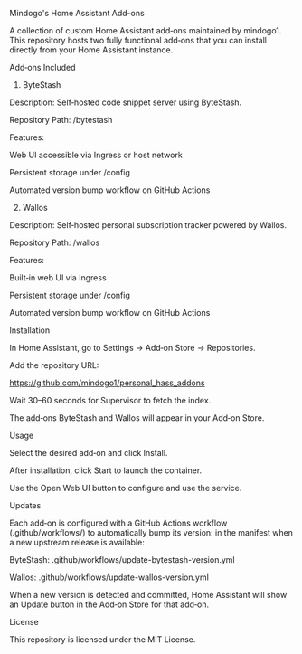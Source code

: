 Mindogo's Home Assistant Add-ons

A collection of custom Home Assistant add‑ons maintained by mindogo1. This repository hosts two fully functional add‑ons that you can install directly from your Home Assistant instance.

Add‑ons Included

1. ByteStash

Description: Self‑hosted code snippet server using ByteStash.

Repository Path: /bytestash

Features:

Web UI accessible via Ingress or host network

Persistent storage under /config

Automated version bump workflow on GitHub Actions

2. Wallos

Description: Self‑hosted personal subscription tracker powered by Wallos.

Repository Path: /wallos

Features:

Built‑in web UI via Ingress

Persistent storage under /config

Automated version bump workflow on GitHub Actions

Installation

In Home Assistant, go to Settings → Add‑on Store → Repositories.

Add the repository URL:

https://github.com/mindogo1/personal_hass_addons

Wait 30–60 seconds for Supervisor to fetch the index.

The add‑ons ByteStash and Wallos will appear in your Add‑on Store.

Usage

Select the desired add‑on and click Install.

After installation, click Start to launch the container.

Use the Open Web UI button to configure and use the service.

Updates

Each add‑on is configured with a GitHub Actions workflow (.github/workflows/) to automatically bump its version: in the manifest when a new upstream release is available:

ByteStash: .github/workflows/update-bytestash-version.yml

Wallos:   .github/workflows/update-wallos-version.yml

When a new version is detected and committed, Home Assistant will show an Update button in the Add‑on Store for that add‑on.

License

This repository is licensed under the MIT License.

